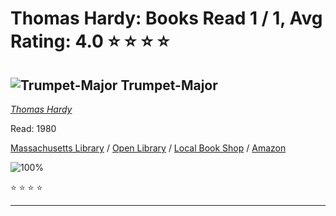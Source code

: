 # Thomas Hardy:  Books Read 1 / 1, Avg Rating: 4.0 :star: :star: :star: :star:

## ![Trumpet-Major](https://books.google.com/books/content?id=oPKqxQEACAAJ&printsec=frontcover&img=1&zoom=1&source=gbs_api) Trumpet-Major
*[Thomas Hardy](../authors/ThomasHardy)*

Read: 1980

[Massachusetts Library](https://library.minlib.net/search/i=9781099450471) / [Open Library](https://openlibrary.org/isbn/9781099450471) / [Local Book Shop](https://bookshop.org/book/9781099450471) / [Amazon](https://amazon.com/dp/1095352989)

![100%](https://geps.dev/progress/100) 

:star: :star: :star: :star:

---
